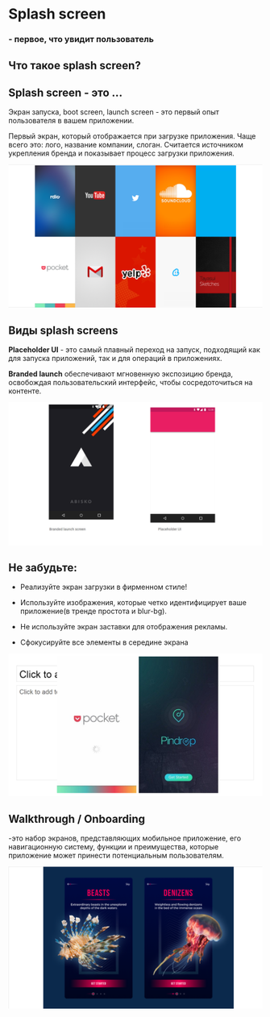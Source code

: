 # Splash screen

### - первое, что увидит пользователь

## Что такое splash screen?

## Splash screen - это ...

Экран запуска, boot screen, launch screen - это первый опыт пользователя в вашем приложении.

Первый экран, который отображается при загрузке приложения. Чаще всего это: лого, название компании, слоган. Считается источником укрепления бренда и показывает процесс загрузки приложения.

![WD-4-26-1](./images/2019/03/wd-4-26-1.png)

## Виды splash screens

**Placeholder UI** - это самый плавный переход на запуск, подходящий как для запуска приложений, так и для операций в приложениях.

**Branded launch** обеспечивают мгновенную экспозицию бренда, освобождая пользовательский интерфейс, чтобы сосредоточиться на контенте.

![WD-4-26-2](./images/2019/03/wd-4-26-2.png)

## Не забудьте:

* Реализуйте экран загрузки в фирменном стиле!

* Используйте изображения, которые четко идентифицирует ваше приложение(в тренде простота и blur-bg).

*  Не используйте экран заставки для отображения рекламы.

*  Сфокусируйте все элементы в середине экрана

![WD-4-26-3](./images/2019/03/wd-4-26-3.png)

## Walkthrough / Onboarding

-это набор экранов, представляющих мобильное приложение, его навигационную систему, функции и преимущества, которые приложение может принести потенциальным пользователям.

![WD-4-26-4](./images/2019/03/wd-4-26-4.png)

